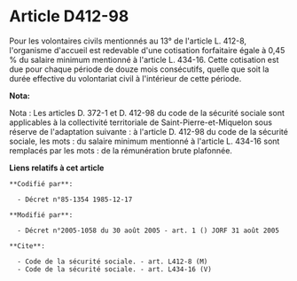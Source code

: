 # Article D412-98

Pour les volontaires civils mentionnés au 13° de l'article L. 412-8, l'organisme d'accueil est redevable d'une cotisation
forfaitaire égale à 0,45 % du salaire minimum mentionné à l'article L. 434-16. Cette cotisation est due pour chaque période
de douze mois consécutifs, quelle que soit la durée effective du volontariat civil à l'intérieur de cette période.

**Nota:**

Nota : Les articles D. 372-1 et D. 412-98 du code de la sécurité sociale sont applicables à la collectivité territoriale de
Saint-Pierre-et-Miquelon sous réserve de l'adaptation suivante : à l'article D. 412-98 du code de la sécurité sociale, les
mots : du salaire minimum mentionné à l'article L. 434-16 sont remplacés par les mots : de la rémunération brute plafonnée.

**Liens relatifs à cet article**

	**Codifié par**:

	  - Décret n°85-1354 1985-12-17

	**Modifié par**:

	  - Décret n°2005-1058 du 30 août 2005 - art. 1 () JORF 31 août 2005

	**Cite**:

	  - Code de la sécurité sociale. - art. L412-8 (M)
	  - Code de la sécurité sociale. - art. L434-16 (V)
